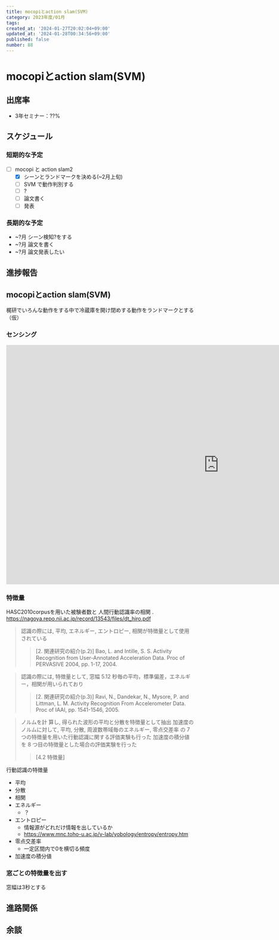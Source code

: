 ```yaml
---
title: mocopiとaction slam(SVM)
category: 2023年度/01月
tags:
created_at: '2024-01-27T20:02:04+09:00'
updated_at: '2024-01-28T00:34:56+09:00'
published: false
number: 88
---
```


# mocopiとaction slam(SVM)

## 出席率
- 3年セミナー：??%

## スケジュール
### 短期的な予定
- [ ] mocopi と action slam2
    - [x] シーンとランドマークを決める(~2月上旬)
    - [ ] SVM で動作判別する
    - [ ] ?
    - [ ] 論文書く
    - [ ] 発表

### 長期的な予定
- ~?月 シーン検知?をする
- ~?月 論文を書く
- ~?月 論文発表したい

## 進捗報告
## mocopiとaction slam(SVM)
梶研でいろんな動作をする中で冷蔵庫を開け閉めする動作をランドマークとする（仮）

### センシング
<iframe width="1139" height="641" src="https://www.youtube.com/embed/YAV4htI3wwY" title="mocopiセンシング 冷蔵庫開け閉め+他の動作" frameborder="0" allow="accelerometer; autoplay; clipboard-write; encrypted-media; gyroscope; picture-in-picture; web-share" allowfullscreen></iframe>

### 特徴量
HASC2010corpusを用いた被験者数と 人間行動認識率の相関 .
https://nagoya.repo.nii.ac.jp/record/13543/files/dt_hiro.pdf

> 認識の際には, 平均, エネルギー, エントロピー, 相関が特徴量として使用されている
>> [2. 関連研究の紹介(p.2)]
>> Bao, L. and Intille, S. S. Activity Recognition from User-Annotated Acceleration Data. Proc of PERVASIVE 2004, pp. 1-17, 2004.

> 認識の際には, 特徴量として, 窓幅 5.12 秒毎の平均，標準偏差，エネルギー，相関が用いられており
>> [2. 関連研究の紹介(p.3)]
>> Ravi, N., Dandekar, N., Mysore, P. and Littman, L. M. Activity Recognition From Accelerometer Data. Proc of IAAI, pp. 1541-1546, 2005.

> ノルムを計 算し, 得られた波形の平均と分散を特徴量として抽出
> 加速度のノルムに対して, 平均, 分散, 周波数帯域毎のエネルギー, 零点交差率 の 7 つの特徴量を用いた行動認識に関する評価実験も行った
> 加速度の積分値を 8 つ目の特徴量とした場合の評価実験を行った
>> [4.2 特徴量]

行動認識の特徴量
- 平均
- 分散
- 相関
- エネルギー
    - ？
- エントロピー
    - 情報源がどれだけ情報を出しているか
    - https://www.mnc.toho-u.ac.jp/v-lab/yobology/entropy/entropy.htm
- 零点交差率
    - 一定区間内で0を横切る頻度
- 加速度の積分値


### 窓ごとの特徴量を出す
窓幅は3秒とする


## 進路関係


## 余談

